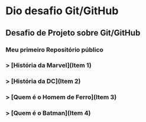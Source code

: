 # Dio desafio Git/GitHub

## Desafio de Projeto sobre Git/GitHub

### Meu primeiro Repositório público



### > [História da Marvel](Item 1)

### > [História da DC](Item 2)

### > [Quem é o Homem de Ferro](Item 3)

### > [Quem é o Batman](Item 4)
